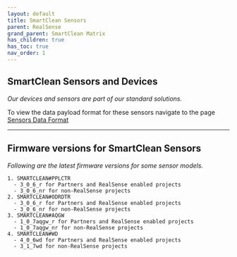 ```yaml
---
layout: default
title: SmartClean Sensors
parent: RealSense
grand_parent: SmartClean Matrix
has_children: true
has_toc: true
nav_order: 1
---
```



## SmartClean Sensors and Devices
*Our devices and sensors are part of our standard solutions.*

To view the data payload format for these sensors
navigate to the page [Sensors Data Format](/sensorPayloads.html)

---

## Firmware versions for SmartClean Sensors
*Following are the latest firmware versions for some sensor models.*
```
1. SMARTCLEAN#PPLCTR
  - 3_0_6_r for Partners and RealSense enabled projects
  - 3_0_6_nr for non-RealSense projects
2. SMARTCLEAN#ODRDTR 
  - 3_0_6_r for Partners and RealSense enabled projects
  - 3_0_6_nr for non-RealSense projects
3. SMARTCLEAN#AQGW 
  - 1_0_7aqgw_r for Partners and RealSense enabled projects
  - 1_0_7aqgw_nr for non-RealSense projects
4. SMARTCLEAN#WD 
  - 4_0_6wd for Partners and RealSense enabled projects
  - 3_1_7wd for non-RealSense projects
```
